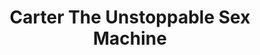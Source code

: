 ---
title: "Carter The Unstoppable Sex Machine"
summary: "English indie rock band founded in 1988 in London by singer Jim \"Jim Bob\" Morrison and guitarist Les \"Fruitbat\" Carter from the ashes of . In 2014, Carter USM reconvened for its final performances. On November 22nd that year, the last show was played at . Often introduced at concerts as \"The best kick arse Rock 'n' Roll band in the whole god damn world\"."
image: "carter-the-unstoppable-sex-machine.jpg"
apple_music_artist_url: "https://music.apple.com/gb/artist/carter-the-unstoppable-sex-machine/62476922"
---